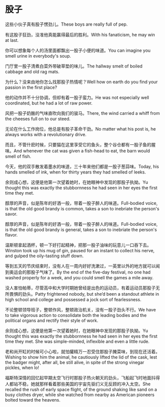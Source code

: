 # 股子

<p><span class="chinese">这些小伙子真有股子愣劲儿。</span><span class="english">These boys are really full of pep.</span></p>

<p><span class="chinese">有这股子狂劲，没准他真能赢得最后的胜利。</span><span class="english">With his fanaticism, he may win at last.</span></p>

<p><span class="chinese">你可以想象每个人的汤里面都飘出一股子小便的味道。</span><span class="english">You can imagine you smell urine in everybody's soup.</span></p>

<p><span class="chinese">门厅里一股子清煮白菜外带破草垫的味儿。</span><span class="english">The hallway smelt of boiled cabbage and old rag mats.</span></p>

<p><span class="chinese">为什么？没来由地你怎么找那股子热情呢？</span><span class="english">Well how on earth do you find your passion in the first place?</span></p>

<p><span class="chinese">他的动作并不十分协调，但却有着一股子蛮力。</span><span class="english">He was not especially well coordinated, but he had a lot of raw power.</span></p>

<p><span class="chinese">风把一股子奶酪的气味直吹向我们的骏马。</span><span class="english">There, the wind carried a whiff from the cheeses full on to our steed.</span></p>

<p><span class="chinese">无论在什么工作岗位，他总是有股子革命干劲。</span><span class="english">No matter what his post is, he always works with a revolutionary drive.</span></p>

<p><span class="chinese">而且，不管什麽时候，只要猫在这里享受它的鱼头，整个谷仓都有一股子鱼的腥味。</span><span class="english">And whenever the cat was given a fish-head to eat, the barn would smell of fish.</span></p>

<p><span class="chinese">今天，他的双手散发着墨水的味道，三十年来他们都是一股子葱蒜味。</span><span class="english">Today, his hands smelled of ink, when for thirty years they had smelled of leeks.</span></p>

<p><span class="chinese">余则成心想，这便是他第一次望着她时，在她眼神中发现的那股子执拗。</span><span class="english">Yu thought this was exactly the stubbornness he had seen in her eyes the first time they met.</span></p>

<p><span class="chinese">醇厚的声音，似是陈年的好酒一般，带着一股子醉人的味道。</span><span class="english">Full-bodied voice, is that the old good brandy is common, takes a son to inebriate the person's savor.</span></p>

<p><span class="chinese">醇厚的声音，似是陈年的好酒一般，带着一股子醉人的味道。</span><span class="english">Full-bodied voice, is that the old good brandy is general, takes a son to inebriate the person's flavor.</span></p>

<p><span class="chinese">温斯顿拿起酒杯，顿一下好打起精神，把那一股子油味的玩意儿一口吞下去。</span><span class="english">Winston took up his mug of gin, paused for an instant to collect his nerve, and gulped the oily-tasting stuff down.</span></p>

<p><span class="chinese">等到五天的节庆结束时，没有人在一周内好好洗漱过，一英里以外的地方就可以闻到奥运会的那股子气味了。</span><span class="english">By the end of the five-day festival, no one had washed properly for a week, and you could smell the games a mile away.</span></p>

<p><span class="chinese">没人害怕帕蒂，尽管高中和大学时期她曾经是出色的运动员，有着运动员那股子无所畏惧的劲头。</span><span class="english">Patty frightened nobody, but she’d been a standout athlete in high school and college and possessed a jock sort of fearlessness.</span></p>

<p><span class="chinese">不论整顿领导班子，整顿作风，整顿政治机关，没有一股子劲头不行。</span><span class="english">We have to take vigorous action to consolidate both the leading bodies and the political organs and rectify their style of work.</span></p>

<p><span class="chinese">余则成心想，这便是他第一次望着她时，在她眼神中发现的那股子执拗。</span><span class="english">Yu thought this was exactly the stubbornness he had seen in her eyes the first time they met. She was simple-minded, inflexible and even a little rude.</span></p>

<p><span class="chinese">老和尚开缸的时候可小心啦，就怕獾精万一忍受住那股子腌菜味，到现在还活着。</span><span class="english">Wishing to show him the animal, he cautiously lifted the lid of the cask, lest the badger might, after all, be still alive, in spite of the strong vinegar pickles, when lo!</span></p>

<p><span class="chinese">福斯特深情的回忆起早期太空飞行时那股子热火朝天的劲头，飞船起飞时地面抖得人都站不稳，她就那样看着那些美国的宇宙先驱们义无反顾的冲入太空。</span><span class="english">She recalled the rush of early space flight, of the ground shaking like sand on a busy clothes dryer, while she watched from nearby as American pioneers bolted toward the heavens.</span></p>

